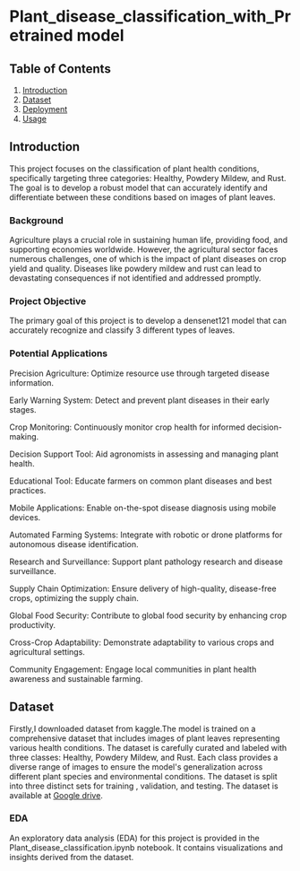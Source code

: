 # Plant_disease_classification_with_Pretrained model

## Table of Contents

1. [Introduction](#introduction)
2. [Dataset](#dataset)
3. [Deployment](#deployment)
4. [Usage](#usage)

## Introduction
This project focuses on the classification of plant health conditions, specifically targeting three categories: Healthy, Powdery Mildew, and Rust. The goal is to develop a robust model that can accurately identify and differentiate between these conditions based on images of plant leaves.

### Background
Agriculture plays a crucial role in sustaining human life, providing food, and supporting economies worldwide. However, the agricultural sector faces numerous challenges, one of which is the impact of plant diseases on crop yield and quality. Diseases like powdery mildew and rust can lead to devastating consequences if not identified and addressed promptly.

### Project Objective
The primary goal of this project is to develop a densenet121 model that can accurately recognize and classify 3 different types of leaves.

### Potential Applications
Precision Agriculture: Optimize resource use through targeted disease information.

Early Warning System: Detect and prevent plant diseases in their early stages.

Crop Monitoring: Continuously monitor crop health for informed decision-making.

Decision Support Tool: Aid agronomists in assessing and managing plant health.

Educational Tool: Educate farmers on common plant diseases and best practices.

Mobile Applications: Enable on-the-spot disease diagnosis using mobile devices.

Automated Farming Systems: Integrate with robotic or drone platforms for autonomous disease identification.

Research and Surveillance: Support plant pathology research and disease surveillance.

Supply Chain Optimization: Ensure delivery of high-quality, disease-free crops, optimizing the supply chain.

Global Food Security: Contribute to global food security by enhancing crop productivity.

Cross-Crop Adaptability: Demonstrate adaptability to various crops and agricultural settings.

Community Engagement: Engage local communities in plant health awareness and sustainable farming.

## Dataset
Firstly,I downloaded dataset from kaggle.The model is trained on a comprehensive dataset that includes images of plant leaves representing various health conditions. The dataset is carefully curated and labeled with three classes: Healthy, Powdery Mildew, and Rust. Each class provides a diverse range of images to ensure the model's generalization across different plant species and environmental conditions.
The dataset is split into three distinct sets for training , validation, and testing.
The dataset is available at [Google drive](). 

### EDA 
An exploratory data analysis (EDA) for this project is provided in the Plant_disease_classification.ipynb notebook. It contains visualizations and insights derived from the dataset.
